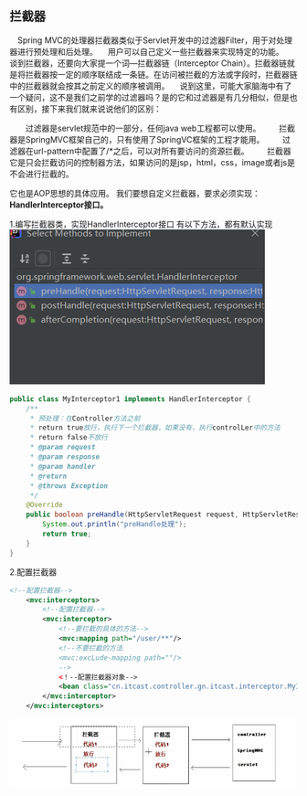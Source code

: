 ## 拦截器
&emsp;Spring MVC的处理器拦截器类似于Servlet开发中的过滤器Filter，用于对处理器进行预处理和后处理。
&emsp;用户可以自己定义一些拦截器来实现特定的功能。
&emsp;谈到拦截器，还要向大家提一个词—拦截器链（Interceptor Chain）。拦截器链就是将拦截器按一定的顺序联结成一条链。在访问被拦截的方法或字段时，拦截器链中的拦截器就会按其之前定义的顺序被调用。
&emsp;说到这里，可能大家脑海中有了一个疑问，这不是我们之前学的过滤器吗？是的它和过滤器是有几分相似，但是也有区别，接下来我们就来说说他们的区别：

&emsp;&emsp;过滤器是servlet规范中的一部分，任何java web工程都可以使用。
&emsp;&emsp;拦截器是SpringMVC框架自己的，只有使用了SpringVC框架的工程才能用。
&emsp;&emsp;过滤器在url-pattern中配置了/*之后，可以对所有要访问的资源拦截。
&emsp;&emsp;拦截器它是只会拦截访问的控制器方法，如果访问的是jsp，html，css，image或者js是不会进行拦截的。

它也是AOP思想的具体应用。
我们要想自定义拦截器，要求必须实现：**HandlerInterceptor接口。**

1.编写拦截器类，实现HandlerInterceptor接口
有以下方法，都有默认实现
<img src="pictures/Annotation 2020-04-14 145756.png">

```java
public class MyInterceptor1 implements HandlerInterceptor {
    /**
     * 预处理：在Controller方法之前
     * return true放行，执行下一个拦截器，如果没有，执行controlLer中的方法
     * return false不放行
     * @param request
     * @param response
     * @param handler
     * @return
     * @throws Exception
     */
    @Override
    public boolean preHandle(HttpServletRequest request, HttpServletResponse response, Object handler) throws Exception {
        System.out.println("preHandle处理");
        return true;
    }
}
```

2.配置拦截器
```xml
<!--配置拦截器-->
    <mvc:interceptors>
        <!--配置拦截器-->
        <mvc:interceptor>
            <!--要拦截的具体的方法-->
            <mvc:mapping path="/user/**"/>
            <!--不要拦截的方法
            <mvc:excLude-mapping path=""/>
            -->
            <！--配置拦截器对象-->
            <bean class="cn.itcast.controller.gn.itcast.interceptor.MyInterceptorl"/>
        </mvc:interceptor>
    </mvc:interceptors>
```
<img src="pictures/Annotation 2020-04-14 151012.png">
